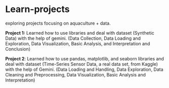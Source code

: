 # Learn-projects
exploring projects focusing on aquaculture + data.

**Project 1:** Learned how to use libraries and deal with dataset (Synthetic Data) with the help of gemini. (Data Collection, Data Loading and Exploration, Data Visualization, Basic Analysis, and Interpretation and Conclusion)

**Project 2**: Learned how to use pandas, matplotlib, and seaborn libraries and deal with dataset (Time-Series Sensor Data, a real data set, from Kaggle) with the help of Gemini. (Data Loading and Handling, Data Exploration, Data Cleaning and Preprocessing, Data Visualization, Basic Analysis and Interpretation)
